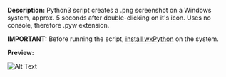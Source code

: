 **Description:** Python3 script creates a .png screenshot on a Windows system, approx. 5 seconds after double-clicking on it's icon. Uses no console, therefore .pyw extension.

**IMPORTANT:** Before running the script, [install wxPython](https://wiki.wxpython.org/How%20to%20install%20wxPython) on the system.

**Preview:**

![Alt Text](https://media.giphy.com/media/vFKqnCdLPNOKc/giphy.gif)


